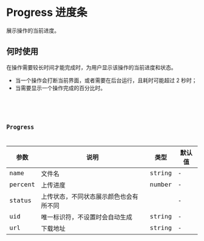 # Progress 进度条

展示操作的当前进度。

## 何时使用

在操作需要较长时间才能完成时，为用户显示该操作的当前进度和状态。

- 当一个操作会打断当前界面，或者需要在后台运行，且耗时可能超过 2 秒时；
- 当需要显示一个操作完成的百分比时。

<code src='./demos/demo1.vue' />

<code src='./demos/demo2.vue' />

## Progress

| 参数    | 说明                                   | 类型   | 默认值 |
| ------- | -------------------------------------- | ------ | ------ |
| name    | 文件名                                 | string | -      |
| percent | 上传进度                               | number | -      |
| status  | 上传状态，不同状态展示颜色也会有所不同 |        | -      |
| uid     | 唯一标识符，不设置时会自动生成         | string | -      |
| url     | 下载地址                               | string | -      |
